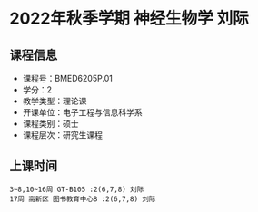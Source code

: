 # 2022年秋季学期 神经生物学 刘际






## 课程信息

- 课程号：BMED6205P.01
- 学分：2
- 教学类型：理论课
- 开课单位：电子工程与信息科学系
- 课程类别：硕士
- 课程层次：研究生课程

## 上课时间

```
3~8,10~16周 GT-B105 :2(6,7,8) 刘际
17周 高新区 图书教育中心B :2(6,7,8) 刘际
```

